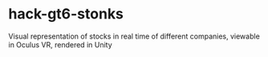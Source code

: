 # hack-gt6-stonks

Visual representation of stocks in real time of different companies, viewable in Oculus VR, rendered in Unity
